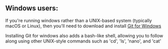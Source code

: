 ## Windows users:

If you're running windows rather than a UNIX-based system (typically macOS or Linux), then you'll need to download and install [Git for Windows](https://gitforwindows.org)

Installing Git for windows also adds a bash-like shell, allowing you to follow along using other UNIX-style commands such as 'cd', 'ls', 'nano', and 'cat'

